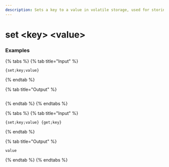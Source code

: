 ```yaml
---
description: Sets a key to a value in volatile storage, used for storing things. If you want full persistence, look into "perset" and "perget"
---
```


# set <key\> <value\>

### Examples

{% tabs %}
{% tab title="Input" %}

```text
{set;key;value}
```

{% endtab %}

{% tab title="Output" %}

```text

```

{% endtab %}
{% endtabs %}

{% tabs %}
{% tab title="Input" %}

```text
{set;key;value} {get;key}
```

{% endtab %}

{% tab title="Output" %}

```text
value
```

{% endtab %}
{% endtabs %}

